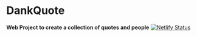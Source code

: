 # DankQuote
__Web Project to create a collection of quotes and people__
[![Netlify Status](https://api.netlify.com/api/v1/badges/cd10af7b-867c-42a1-b2dd-720c60b7b1d6/deploy-status)](https://app.netlify.com/sites/dankquote/deploys)
